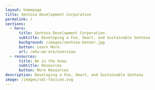 ```yaml
---
layout: homepage
title: Sentosa Development Corporation
permalink: /
sections:
  - hero:
      title: Sentosa Development Corporation.
      subtitle: Developing a Fun, Smart, and Sustainable Sentosa
      background: /images/sentosa-banner.jpg
      button: Learn More
      url: /who-we-are/overview
  - resources:
      title: Be in the know
      subtitle: Resources
      button: More Resources
description: Developing a Fun, Smart, and Sustainable Sentosa
image: /images/sdc-favicon.svg
---
```


